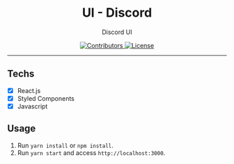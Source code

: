 <h1 align="center">
UI - Discord
</h1>

<p align="center">Discord UI</p>

<p align="center">
  <a href="https://github.com/tiagoalmeida93/Discord-Interface/graphs/contributors">
    <img src="https://img.shields.io/github/contributors/tiagoalmeida93/Discord-Interface?color=%237159c1&logoColor=%237159c1&style=flat" alt="Contributors">
  </a>
  <a href="https://opensource.org/licenses/MIT">
    <img src="https://img.shields.io/github/license/tiagoalmeida93/Discord-Interface?color=%237159c1&logo=mit" alt="License">
  </a>
</p>

<hr>

## Techs

- [x] React.js
- [x] Styled Components
- [x] Javascript

## Usage

1. Run `yarn install` or `npm install`.<br />
2. Run `yarn start` and access `http://localhost:3000`.<br />
